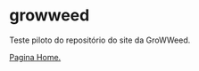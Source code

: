 # growweed
 Teste piloto do repositório do site da GroWWeed.

<a href="https://julufela.github.io/growweed/home.html">
Pagina Home. </a>

